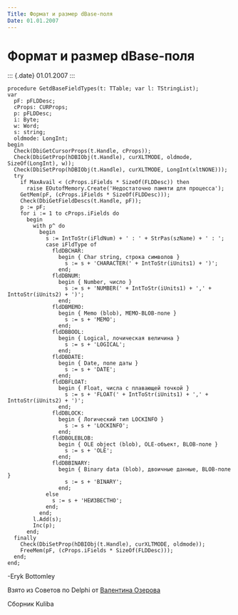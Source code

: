 ```yaml
---
Title: Формат и размер dBase-поля
Date: 01.01.2007
---
```



Формат и размер dBase-поля
==========================

::: {.date}
01.01.2007
:::

    procedure GetdBaseFieldTypes(t: TTable; var l: TStringList);
    var
      pF: pFLDDesc;
      cProps: CURProps;
      p: pFLDDesc;
      i: Byte;
      w: Word;
      s: string;
      oldmode: LongInt;
    begin
      Check(DbiGetCursorProps(t.Handle, cProps));
      Check(DbiGetProp(hDBIObj(t.Handle), curXLTMODE, oldmode, SizeOf(LongInt), w));
      Check(DbiSetProp(hDBIObj(t.Handle), curXLTMODE, LongInt(xltNONE)));
      try
        if MaxAvail < (cProps.iFields * SizeOf(FLDDesc)) then
          raise EOutofMemory.Create('Недостаточно памяти для процесса');
        GetMem(pF, (cProps.iFields * SizeOf(FLDDesc)));
        Check(DbiGetFieldDescs(t.Handle, pF));
        p := pF;
        for i := 1 to cProps.iFields do
          begin
            with p^ do
              begin
                s := IntToStr(iFldNum) + ' : ' + StrPas(szName) + ' : ';
                case iFldType of
                  fldDBCHAR:
                    begin { Char string, строка символов }
                      s := s + 'CHARACTER(' + IntToStr(iUnits1) + ')';
                    end;
                  fldDBNUM:
                    begin { Number, число }
                      s := s + 'NUMBER(' + IntToStr(iUnits1) + ',' + InttoStr(iUnits2) + ')';
                    end;
                  fldDBMEMO:
                    begin { Memo (blob), МEMO-BLOB-поле }
                      s := s + 'MEMO';
                    end;
                  fldDBBOOL:
                    begin { Logical, лочическая величина }
                      s := s + 'LOGICAL';
                    end;
                  fldDBDATE:
                    begin { Date, поле даты }
                      s := s + 'DATE';
                    end;
                  fldDBFLOAT:
                    begin { Float, числа с плавающей точкой }
                      s := s + 'FLOAT(' + IntToStr(iUnits1) + ',' + InttoStr(iUnits2) + ')';
                    end;
                  fldDBLOCK:
                    begin { Логический тип LOCKINFO }
                      s := s + 'LOCKINFO';
                    end;
                  fldDBOLEBLOB:
                    begin { OLE object (blob), OLE-объект, BLOB-поле }
                      s := s + 'OLE';
                    end;
                  fldDBBINARY:
                    begin { Binary data (blob), двоичные данные, BLOB-поле }
                      s := s + 'BINARY';
                    end;
                else
                  s := s + 'НЕИЗВЕСТНО';
                end;
              end;
            l.Add(s);
            Inc(p);
          end;
      finally
        Check(DbiSetProp(hDBIObj(t.Handle), curXLTMODE, oldmode));
        FreeMem(pF, (cProps.iFields * SizeOf(FLDDesc)));
      end;
    end;

-Eryk Bottomley

Взято из Советов по Delphi от [Валентина
Озерова](mailto:mailto:webmaster@webinspector.com)

Сборник Kuliba
